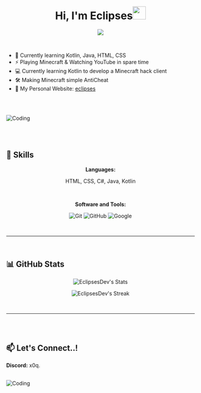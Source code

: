 <h1 align="center"><b>Hi, I'm Eclipses</b><img src="https://media.giphy.com/media/hvRJCLFzcasrR4ia7z/giphy.gif" width="35"></h1>

<p align="center">
  <a href="https://github.com/DenverCoder1/readme-typing-svg"><img src="https://readme-typing-svg.herokuapp.com?font=Time+New+Roman&color=cyan&size=25&center=true&vCenter=true&width=600&height=100&lines=Hello+There!..<3;++;I'm+a+Self-taught+programmer;And+Love+to+learn+new+stuff..<3"></a>
</p>

<br>

- 🌱 Currently learning Kotlin, Java, HTML, CSS
- ⚡ Playing Minecraft & Watching YouTube in spare time
- 💻 Currently learning Kotlin to develop a Minecraft hack client
- 🛠️ Making Minecraft simple AntiCheat
- 🔗 My Personal Website: [eclipses](https://eclipses.pw)

<br><br>

![Coding](https://user-images.githubusercontent.com/73097560/115834477-dbab4500-a447-11eb-908a-139a6edaec5c.gif)

<br><br>

## 🚀 Skills

<p align="center">
  <b>Languages:</b>
</p>

<div align="center">
  <p>HTML, CSS, C#, Java, Kotlin</p>
</div>

<br>

<p align="center">
  <b>Software and Tools:</b>
</p>

<p align="center">
  <img src="https://img.shields.io/badge/git-%23F05033.svg?style=for-the-badge&logo=git&logoColor=white" alt="Git">
  <img src="https://img.shields.io/badge/github-%23121011.svg?style=for-the-badge&logo=github&logoColor=white" alt="GitHub">
  <img src="https://img.shields.io/badge/google-%234285F4.svg?style=for-the-badge&logo=google&logoColor=white" alt="Google">
</p>

<br>

-----

<br>

## 📊 GitHub Stats

<div align="center">

![EclipsesDev's Stats](https://github-readme-stats.vercel.app/api?username=EclipsesDev&theme=nightowl&show_icons=true&hide_border=false&count_private=true)

![EclipsesDev's Streak](https://github-readme-streak-stats.herokuapp.com/?user=EclipsesDev&theme=nightowl&hide_border=false)

</div>

<br>

-----

<br>
<br>

## 📫 Let's Connect..!

<div align="left">
  <b>Discord:</b> x0q.
  <br>
</div>

<br>

![Coding](https://user-images.githubusercontent.com/73097560/115834477-dbab4500-a447-11eb-908a-139a6edaec5c.gif)
